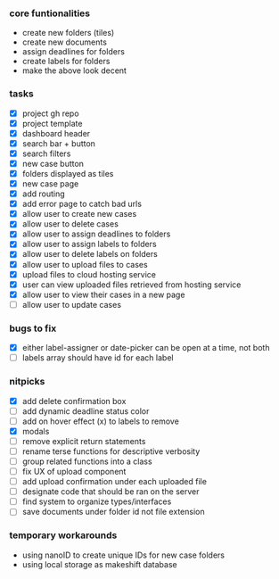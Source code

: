 ### core funtionalities
- create new folders (tiles)
- create new documents
- assign deadlines for folders
- create labels for folders
- make the above look decent

### tasks
- [x] project gh repo
- [x] project template
- [x] dashboard header
- [x] search bar + button
- [x] search filters
- [x] new case button
- [x] folders displayed as tiles
- [x] new case page
- [x] add routing
- [x] add error page to catch bad urls
- [x] allow user to create new cases
- [x] allow user to delete cases
- [x] allow user to assign deadlines to folders
- [x] allow user to assign labels to folders
- [x] allow user to delete labels on folders
- [x] allow user to upload files to cases
- [x] upload files to cloud hosting service
- [x] user can view uploaded files retrieved from hosting service
- [x] allow user to view their cases in a new page
- [ ] allow user to update cases

### bugs to fix
- [x] either label-assigner or date-picker can be open at a time, not both
- [ ] labels array should have id for each label

### nitpicks
- [x] add delete confirmation box
- [ ] add dynamic deadline status color
- [ ] add on hover effect (x) to labels to remove
- [x] modals
- [ ] remove explicit return statements
- [ ] rename terse functions for descriptive verbosity
- [ ] group related functions into a class
- [ ] fix UX of upload component
- [ ] add upload confirmation under each uploaded file
- [ ] designate code that should be ran on the server
- [ ] find system to organize types/interfaces
- [ ] save documents under folder id not file extension

### temporary workarounds
- using nanoID to create unique IDs for new case folders
- using local storage as makeshift database